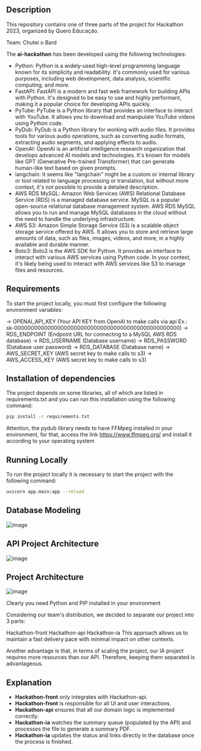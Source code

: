 ## Description

This repository contains one of three parts of the project for Hackathon 2023, organized by Quero Educação.

Team: Chutei o Bard

The **ai-hackathon** has been developed using the following technologies:

- Python: Python is a widely-used high-level programming language known for its simplicity and readability. It's commonly used for various purposes, including web development, data analysis, scientific computing, and more.
- FastAPI: FastAPI is a modern and fast web framework for building APIs with Python. It's designed to be easy to use and highly performant, making it a popular choice for developing APIs quickly.
- PyTube: PyTube is a Python library that provides an interface to interact with YouTube. It allows you to download and manipulate YouTube videos using Python code.
- PyDub: PyDub is a Python library for working with audio files. It provides tools for various audio operations, such as converting audio formats, extracting audio segments, and applying effects to audio.
- OpenAI: OpenAI is an artificial intelligence research organization that develops advanced AI models and technologies. It's known for models like GPT (Generative Pre-trained Transformer) that can generate human-like text based on given prompts.
- langchain: It seems like "langchain" might be a custom or internal library or tool related to language processing or translation, but without more context, it's not possible to provide a detailed description.
- AWS RDS MySQL: Amazon Web Services (AWS) Relational Database Service (RDS) is a managed database service. MySQL is a popular open-source relational database management system. AWS RDS MySQL allows you to run and manage MySQL databases in the cloud without the need to handle the underlying infrastructure.
- AWS S3: Amazon Simple Storage Service (S3) is a scalable object storage service offered by AWS. It allows you to store and retrieve large amounts of data, such as files, images, videos, and more, in a highly available and durable manner.
- Boto3: Boto3 is the AWS SDK for Python. It provides an interface to interact with various AWS services using Python code. In your context, it's likely being used to interact with AWS services like S3 to manage files and resources.

## Requirements

To start the project locally, you must first configure the following environment variables:

-> OPENAI_API_KEY (Your API KEY from OpenAI to make calls via api Ex.: sk-00000000000000000000000000000000000000000000000000)
-> RDS_ENDPOINT (Endpoint URL for connecting to a MySQL AWS RDS database)
-> RDS_USERNAME (Database username)
-> RDS_PASSWORD (Database user password)
-> RDS_DATABASE (Database name)
-> AWS_SECRET_KEY (AWS secret key to make calls to s3)
-> AWS_ACCESS_KEY (AWS secret key to make calls to s3)

## Installation of dependencies

The project depends on some libraries, all of which are listed in requirements.txt and you can run this installation using the following command:

```bash
pip install -r requirements.txt
```

Attention, the pydub library needs to have FFMpeg installed in your environment, for that, access the link https://www.ffmpeg.org/ and install it according to your operating system

## Running Locally

To run the project locally it is necessary to start the project with the following command:

```bash
uvicorn app.main:app --reload
```

## Database Modeling

![image](https://github.com/leonakao/hackathon-api/assets/49794183/63a2f92d-f6c0-4054-9cec-6589d389330a)

## API Project Architecture

![image](https://github.com/leonakao/hackathon-api/assets/49794183/41eff641-4b29-4f53-b462-3c1cbaa511c7)

## Project Architecture

![image](https://github.com/leonakao/hackathon-api/assets/49794183/795c410c-badb-4ad7-8ecf-b82cbab0edf0)

Clearly you need Python and PIP installed in your environment

Considering our team's distribution, we decided to separate our project into 3 parts:

Hackathon-front
Hackathon-api
Hackathon-ia
This approach allows us to maintain a fast delivery pace with minimal impact on other contexts.

Another advantage is that, in terms of scaling the project, our IA project requires more resources than our API. Therefore, keeping them separated is advantageous.

## Explanation

- **Hackathon-front** only integrates with Hackathon-api.
- **Hackathon-front** is responsible for all UI and user interactions.
- **Hackathon-api** ensures that all our domain logic is implemented correctly.
- **Hackathon-ia** watches the summary queue (populated by the API) and processes the file to generate a summary PDF.
- **Hackathon-ia** updates the status and links directly in the database once the process is finished.